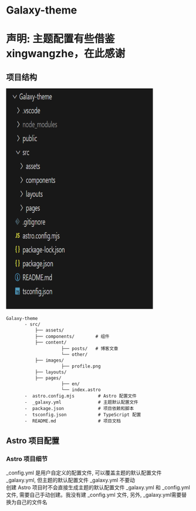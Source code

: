 # Galaxy-theme  
# 声明: 主题配置有些借鉴xingwangzhe，在此感谢

## 项目结构  
<img src="src/images/profile.png" width="400" height="600">  

```
Galaxy-theme
       - src/
           ├── assets/
           ├── components/        # 组件
           ├── content/
                     ├── posts/   # 博客文章
                     └── other/
           ├── images/
                     ├── profile.png
           ├── layouts/
           ├── pages/
                     ├── en/
                     └── index.astro
       -  astro.config.mjs         # Astro 配置文件
       -  _galaxy.yml              # 主题默认配置文件
       -  package.json             # 项目依赖和脚本
       -  tsconfig.json            # TypeScript 配置
       -  README.md                # 项目文档
```
##  Astro 项目配置
### Astro 项目细节
_config.yml 是用户自定义的配置文件, 可以覆盖主题的默认配置文件 _galaxy.yml, 但主题的默认配置文件 _galaxy.yml 不要动  
创建 Astro 项目时不会直接生成主题的默认配置文件 _galaxy.yml 和 _config.yml 文件, 需要自己手动创建。我没有建 _config.yml 文件, 另外, _galaxy.yml需要替换为自己的文件名
